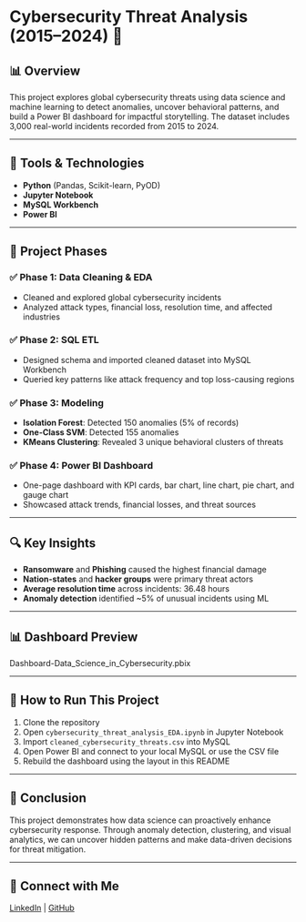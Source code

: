 # Cybersecurity Threat Analysis (2015–2024) 🔐

## 📊 Overview
This project explores global cybersecurity threats using data science and machine learning to detect anomalies, uncover behavioral patterns, and build a Power BI dashboard for impactful storytelling. The dataset includes 3,000 real-world incidents recorded from 2015 to 2024.

---

## 🧰 Tools & Technologies
- **Python** (Pandas, Scikit-learn, PyOD)
- **Jupyter Notebook**
- **MySQL Workbench**
- **Power BI**

---

## 📁 Project Phases

### ✅ Phase 1: Data Cleaning & EDA
- Cleaned and explored global cybersecurity incidents
- Analyzed attack types, financial loss, resolution time, and affected industries

### ✅ Phase 2: SQL ETL
- Designed schema and imported cleaned dataset into MySQL Workbench
- Queried key patterns like attack frequency and top loss-causing regions

### ✅ Phase 3: Modeling
- **Isolation Forest**: Detected 150 anomalies (5% of records)
- **One-Class SVM**: Detected 155 anomalies
- **KMeans Clustering**: Revealed 3 unique behavioral clusters of threats

### ✅ Phase 4: Power BI Dashboard
- One-page dashboard with KPI cards, bar chart, line chart, pie chart, and gauge chart
- Showcased attack trends, financial losses, and threat sources

---

## 🔍 Key Insights
- **Ransomware** and **Phishing** caused the highest financial damage
- **Nation-states** and **hacker groups** were primary threat actors
- **Average resolution time** across incidents: 36.48 hours
- **Anomaly detection** identified ~5% of unusual incidents using ML

---

## 📊 Dashboard Preview

Dashboard-Data_Science_in_Cybersecurity.pbix

---

## 🏁 How to Run This Project

1. Clone the repository
2. Open `cybersecurity_threat_analysis_EDA.ipynb` in Jupyter Notebook
3. Import `cleaned_cybersecurity_threats.csv` into MySQL
4. Open Power BI and connect to your local MySQL or use the CSV file
5. Rebuild the dashboard using the layout in this README

---

## 🎯 Conclusion

This project demonstrates how data science can proactively enhance cybersecurity response. Through anomaly detection, clustering, and visual analytics, we can uncover hidden patterns and make data-driven decisions for threat mitigation.

---

## 🔗 Connect with Me
[LinkedIn](https://www.linkedin.com/) | [GitHub](https://github.com/)
